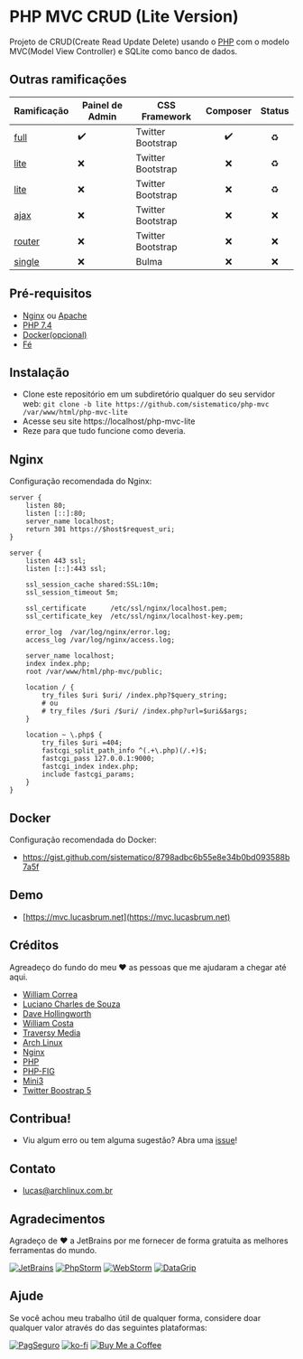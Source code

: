 # PHP MVC CRUD (Lite Version)

Projeto de CRUD(Create Read Update Delete) usando o [PHP](https://php.net) com o modelo MVC(Model View Controller) e SQLite como banco de dados.

## Outras ramificações

| Ramificação        | Painel de Admin    | CSS Framework      | Composer             | Status               |
| ------------------ | ------------------ | ------------------ | :------------------: | :------------------: |
| [full](/../../tree/full)     | :heavy_check_mark: | Twitter Bootstrap | :heavy_check_mark: | :recycle: |
| [lite](/../../tree/lite)     | :x:                | Twitter Bootstrap | :x:                | :recycle: |
| [lite](/../../tree/rest)     | :x:                | Twitter Bootstrap | :x:                | :recycle: |
| [ajax](/../../tree/ajax)     | :x:                | Twitter Bootstrap | :x:                | :x: |
| [router](/../../tree/router) | :x:                | Twitter Bootstrap | :x:                | :x: |
| [single](/../../tree/single) | :x:                | Bulma             | :x:                | :x: |

## Pré-requisitos

- [Nginx](https://www.nginx.com) ou [Apache](https://www.apache.org)
- [PHP 7.4](https://php.net)
- [Docker(opcional)](https://www.docker.com/)
- [Fé](https://pt.wikipedia.org/wiki/F%C3%A9)

## Instalação

- Clone este repositório em um subdiretório qualquer do seu servidor web: `git clone -b lite https://github.com/sistematico/php-mvc /var/www/html/php-mvc-lite`
- Acesse seu site https://localhost/php-mvc-lite
- Reze para que tudo funcione como deveria.

## Nginx

Configuração recomendada do Nginx:

```
server {
    listen 80;
    listen [::]:80;
    server_name localhost;
    return 301 https://$host$request_uri;
}

server {
    listen 443 ssl;
    listen [::]:443 ssl;

    ssl_session_cache shared:SSL:10m;
    ssl_session_timeout 5m;

    ssl_certificate      /etc/ssl/nginx/localhost.pem;
    ssl_certificate_key  /etc/ssl/nginx/localhost-key.pem;

    error_log  /var/log/nginx/error.log;
    access_log /var/log/nginx/access.log;

    server_name localhost;
    index index.php;
    root /var/www/html/php-mvc/public;

    location / {
        try_files $uri $uri/ /index.php?$query_string;
        # ou
        # try_files /$uri /$uri/ /index.php?url=$uri&$args;
    }

    location ~ \.php$ {
        try_files $uri =404;
        fastcgi_split_path_info ^(.+\.php)(/.+)$;
        fastcgi_pass 127.0.0.1:9000;
        fastcgi_index index.php;
        include fastcgi_params;
    }
}
```

## Docker

Configuração recomendada do Docker:

- https://gist.github.com/sistematico/8798adbc6b55e8e34b0bd093588b7a5f

## Demo

- [https://mvc.lucasbrum.net](https://mvc.lucasbrum.net)

## Créditos

Agreadeço do fundo do meu :heart: as pessoas que me ajudaram a chegar até aqui.

- [William Correa](https://github.com/wilcorrea)
- [Luciano Charles de Souza](https://github.com/LucianoCharlesdeSouza)
- [Dave Hollingworth](https://www.udemy.com/course/php-mvc-from-scratch)
- [William Costa](https://www.youtube.com/watch?v=TmeyoTNu748&list=PL_zkXQGHYosGQwNkMMdhRZgm4GjspTnXs)
- [Traversy Media](https://www.youtube.com/channel/UC29ju8bIPH5as8OGnQzwJyA)
- [Arch Linux](https://archlinux.org)
- [Nginx](https://nginx.org)
- [PHP](https://www.php.net)
- [PHP-FIG](https://www.php-fig.org/psr/psr-4/)
- [Mini3](https://github.com/panique/mini3)
- [Twitter Boostrap 5](https://getbootstrap.com)

## Contribua!

- Viu algum erro ou tem alguma sugestão? Abra uma [issue](https://github.com/sistematico/php-mvc/issues/new)!

## Contato

- lucas@archlinux.com.br

## Agradecimentos

Agradeço de :heart: a JetBrains por me fornecer de forma gratuita as melhores ferramentas do mundo.

[![JetBrains](https://i.imgur.com/fRGi3wI.png)](https://www.jetbrains.com) [![PhpStorm](https://i.imgur.com/lqhtz4L.png)](https://www.jetbrains.com/phpstorm/) [![WebStorm](https://i.imgur.com/hATeqvO.png)](https://www.jetbrains.com/webstorm/) [![DataGrip](https://i.imgur.com/Lhx4pdh.png)](https://www.jetbrains.com/datagrip/)

## Ajude

Se você achou meu trabalho útil de qualquer forma, considere doar qualquer valor através do das seguintes plataformas:

[![PagSeguro](https://img.shields.io/badge/PagSeguro-gray?logo=pagseguro&logoColor=white&style=flat-square)](https://pag.ae/bfxkQW) [![ko-fi](https://img.shields.io/badge/ko--fi-gray?logo=ko-fi&logoColor=white&style=flat-square)](https://ko-fi.com/L4L119L8J) [![Buy Me a Coffee](https://img.shields.io/badge/Buy_Me_a_Coffee-gray?logo=buy-me-a-coffee&logoColor=white&style=flat-square)](https://www.buymeacoffee.com/sistematico)